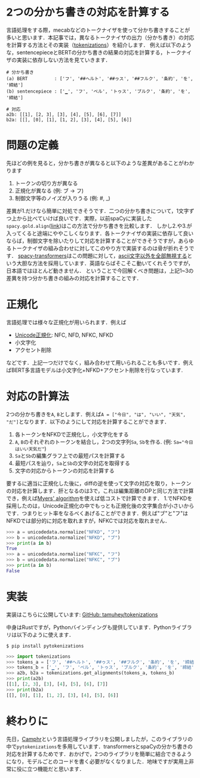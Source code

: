 # 2つの分かち書きの対応を計算する

言語処理をする際，mecabなどのトークナイザを使って分かち書きすることが多いと思います．本記事では，異なるトークナイザの出力（分かち書き）の対応を計算する方法とその実装（[tokenizations](https://github.com/tamuhey/tokenizations)）を紹介します．
例えば以下のような，sentencepieceとBERTの分かち書きの結果の対応を計算する，トークナイザの実装に依存しない方法を見ていきます．

```
# 分かち書き
(a) BERT          : ['フ', '##ヘルト', '##ゥス', '##フルク', '条約', 'を', '締結']
(b) sentencepiece : ['▁', 'フ', 'ベル', 'トゥス', 'ブルク', '条約', 'を', '締結']

# 対応
a2b: [[1], [2, 3], [3], [4], [5], [6], [7]]
b2a: [[], [0], [1], [1, 2], [3], [4], [5], [6]]
```

# 問題の定義

先ほどの例を見ると，分かち書きが異なると以下のような差異があることがわかります

1. トークンの切り方が異なる
2. 正規化が異なる (例: ブ -> フ)
3. 制御文字等のノイズが入りうる (例: #, _)

差異が1.だけなら簡単に対処できそうです．二つの分かち書きについて，1文字ずつ上から比べていけば良いです．実際，以前spaCyに実装した`spacy.gold.align`([link](https://github.com/explosion/spaCy/pull/4526))はこの方法で分かち書きを比較します． 
しかし2.や3.が入ってくると途端にややこしくなります．各トークナイザの実装に依存して良いならば，制御文字を除いたりして対応を計算することができそうですが，あらゆるトークナイザの組み合わせに対してこのやり方で実装するのは骨が折れそうです．
[spacy-transformers](https://github.com/explosion/spacy-transformers)はこの問題に対して，[ascii文字以外を全部無視する](https://github.com/explosion/spacy-transformers/blob/88814f5f4be7f0d4c784d8500c558d9ba06b9a56/spacy_transformers/_tokenizers.py#L539)という大胆な方法を採用しています．英語ならばそこそこ動いてくれそうですが，日本語ではほとんど動きません．
ということで今回解くべき問題は，上記1~3の差異を持つ分かち書きの組みの対応を計算することです．

# 正規化

言語処理では様々な正規化が用いられます．例えば

- [Unicode正規化](https://unicode.org/reports/tr15/): NFC, NFD, NFKC, NFKD
- 小文字化
- アクセント削除

などです．上記一つだけでなく，組み合わせて用いられることも多いです．例えばBERT多言語モデルは小文字化+NFKD+アクセント削除を行なっています.

# 対応の計算法

2つの分かち書きを`A`, `B`とします．例えば`A = ["今日", "は", "いい", "天気", "だ"]`となります．以下のようにして対応を計算することができます．

1. 各トークンをNFKDで正規化し，小文字化をする
2. `A`, `B`のそれぞれのトークンを結合し，2つの文字列`Sa`, `Sb`を作る. (例: `Sa="今日はいい天気だ"`)
3. `Sa`と`Sb`の編集グラフ上での最短パスを計算する
4. 最短パスを辿り，`Sa`と`Sb`の文字の対応を取得する
5. 文字の対応からトークンの対応を計算する

要するに適当に正規化した後に，diffの逆を使って文字の対応を取り，トークンの対応を計算します．肝となるのは3で，これは編集距離のDPと同じ方法で計算でき，例えば[Myers' algorithm](http://www.xmailserver.org/diff2.pdf)を使えば低コストで計算できます．
1.でNFKDを採用したのは，Unicode正規化の中でもっとも正規化後の文字集合が小さいからです．つまりヒット率をなるべくあげることができます．例えば"ブ"と"フ"はNFKDでは部分的に対応を取れますが，NFKCでは対応を取れません．

```python
>>> a = unicodedata.normalize("NFKD", "フ")
>>> b = unicodedata.normalize("NFKD", "ブ")
>>> print(a in b)
True
>>> a = unicodedata.normalize("NFKC", "フ")
>>> b = unicodedata.normalize("NFKC", "ブ")
>>> print(a in b)
False
```

# 実装

実装はこちらに公開しています: [GitHub: tamuhey/tokenizations](https://github.com/tamuhey/tokenizations)

中身はRustですが，Pythonバインディングも提供しています．Pythonライブラリは以下のように使えます．

```console
$ pip install pytokenizations
```

```python
>>> import tokenizations
>>> tokens_a = ['フ', '##ヘルト', '##ゥス', '##フルク', '条約', 'を', '締結']
>>> tokens_b = ['▁', 'フ', 'ベル', 'トゥス', 'ブルク', '条約', 'を', '締結']
>>> a2b, b2a = tokenizations.get_alignments(tokens_a, tokens_b)
>>> print(a2b)
[[1], [2, 3], [3], [4], [5], [6], [7]]
>>> print(b2a)
[[], [0], [1], [1, 2], [3], [4], [5], [6]]
```

# 終わりに

先日，[Camphr](https://qiita.com/tamurahey/items/53a1902625ccaac1bb2f)という言語処理ライブラリを公開しましたが，このライブラリの中で`pytokenizations`を多用しています．transformersとspaCyの分かち書きの対応を計算するためです．おかげで，2つのライブラリを簡単に結合できるようになり，モデルごとのコードを書く必要がなくなりました．地味ですが実用上非常に役に立つ機能だと思います．
